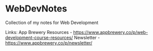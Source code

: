 # WebDevNotes
Collection of my notes for Web Development


Links:
App Brewery Resources - https://www.appbrewery.co/p/web-development-course-resources/
Newsletter - https://www.appbrewery.co/p/newsletter/
